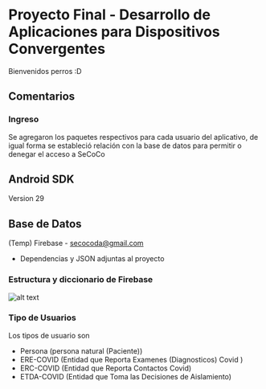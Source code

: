 # Proyecto Final - Desarrollo de Aplicaciones para Dispositivos Convergentes

Bienvenidos perros :D

## Comentarios
### Ingreso
Se agregaron los paquetes respectivos para cada usuario del aplicativo, de igual forma se estableció
relación con la base de datos para permitir o denegar el acceso a SeCoCo

## Android SDK
Version 29
## Base de Datos
(Temp) Firebase - secocoda@gmail.com 
  - Dependencias y JSON adjuntas al proyecto
### Estructura y diccionario de Firebase
![alt text](https://64.media.tumblr.com/31c3652b622b6d43e65e29ecd0947901/7af7d824d504e7e6-3c/s2048x3072/bc689e5c5859e40637f615d84a98f211e377a9ca.jpg )

### Tipo de Usuarios
Los tipos de usuario son
- Persona (persona natural (Paciente))
- ERE-COVID (Entidad que Reporta Examenes (Diagnosticos) Covid )
- ERC-COVID (Entidad que Reporta Contactos Covid)
- ETDA-COVID (Entidad que Toma las Decisiones de Aislamiento)

